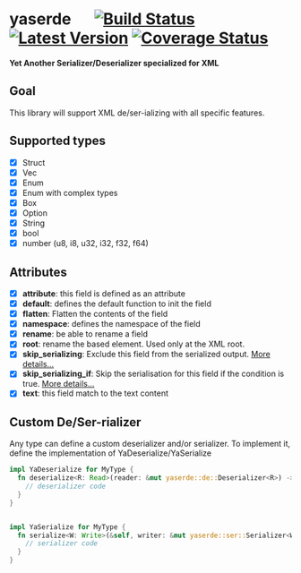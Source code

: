 # yaserde &emsp; [![Build Status]][travis] [![Latest Version]][crates.io] [![Coverage Status]][coveralls]

[Build Status]: https://travis-ci.com/media-io/yaserde.svg?branch=master
[travis]: https://travis-ci.com/media-io/yaserde
[Latest Version]: https://img.shields.io/crates/v/yaserde.svg
[crates.io]: https://crates.io/crates/yaserde

[Coverage Status]: https://coveralls.io/repos/github/media-io/yaserde/badge.svg?branch=master
[coveralls]: https://coveralls.io/github/media-io/yaserde?branch=master

**Yet Another Serializer/Deserializer specialized for XML**

## Goal
This library will support XML de/ser-ializing with all specific features.

## Supported types

- [x] Struct
- [x] Vec<AnyType>
- [x] Enum
- [x] Enum with complex types
- [x] Box
- [x] Option
- [x] String
- [x] bool
- [x] number (u8, i8, u32, i32, f32, f64)

## Attributes

- [x] **attribute**: this field is defined as an attribute
- [x] **default**: defines the default function to init the field
- [x] **flatten**: Flatten the contents of the field
- [x] **namespace**: defines the namespace of the field
- [x] **rename**: be able to rename a field
- [x] **root**: rename the based element. Used only at the XML root.
- [x] **skip_serializing**: Exclude this field from the serialized output. [More details...](doc/skip_serializing.md)
- [x] **skip_serializing_if**: Skip the serialisation for this field if the condition is true.  [More details...](doc/skip_serializing.md)
- [x] **text**: this field match to the text content

## Custom De/Ser-rializer

Any type can define a custom deserializer and/or serializer.
To implement it, define the implementation of YaDeserialize/YaSerialize

```rust
impl YaDeserialize for MyType {
  fn deserialize<R: Read>(reader: &mut yaserde::de::Deserializer<R>) -> Result<Self, String> {
    // deserializer code
  }
}
```

```rust

impl YaSerialize for MyType {
  fn serialize<W: Write>(&self, writer: &mut yaserde::ser::Serializer<W>) -> Result<(), String> {
    // serializer code
  }
}
```
